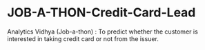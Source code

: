 # JOB-A-THON-Credit-Card-Lead
Analytics Vidhya (Job-a-thon) : To predict whether the customer is interested in taking credit card or not from the issuer.
